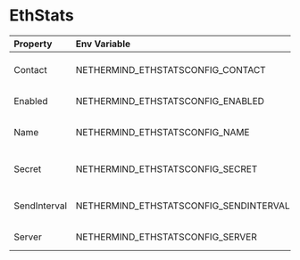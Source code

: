 # EthStats



| Property | Env Variable | Description | Default |
| :--- | :--- | :--- | :--- |
| Contact | NETHERMIND_ETHSTATSCONFIG_CONTACT | Node owner contact details displayed on the EthStats page. | hello@nethermind.io |
| Enabled | NETHERMIND_ETHSTATSCONFIG_ENABLED | If 'true' then EthStats publishing gets enabled. | false |
| Name | NETHERMIND_ETHSTATSCONFIG_NAME | Node name displayed on the given EthStats server. | Nethermind |
| Secret | NETHERMIND_ETHSTATSCONFIG_SECRET | Password for publishing to a given EthStats server. | secret |
| SendInterval | NETHERMIND_ETHSTATSCONFIG_SENDINTERVAL | Time in seconds between statistics updates | 15 |
| Server | NETHERMIND_ETHSTATSCONFIG_SERVER | EthStats server wss://hostname:port/api/ | ws://localhost:3000/api |
